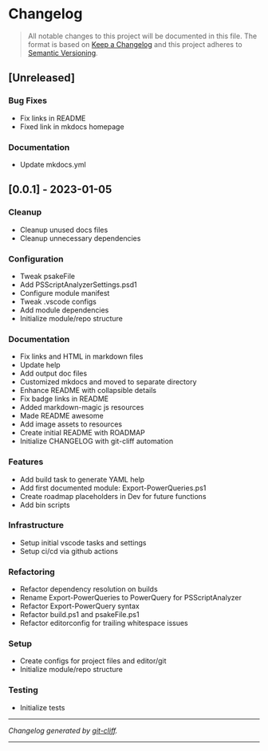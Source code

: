 # Changelog

> All notable changes to this project will be documented in this file. The format is based on
[Keep a Changelog](http://keepachangelog.com/) and this project adheres to
[Semantic Versioning](http://semver.org/).

## [Unreleased]

### Bug Fixes

- Fix links in README
- Fixed link in mkdocs homepage

### Documentation

- Update mkdocs.yml

## [0.0.1] - 2023-01-05

### Cleanup

- Cleanup unused docs files
- Cleanup unnecessary dependencies

### Configuration

- Tweak psakeFile
- Add PSScriptAnalyzerSettings.psd1
- Configure module manifest
- Tweak .vscode configs
- Add module dependencies
- Initialize module/repo structure

### Documentation

- Fix links and HTML in markdown files
- Update help
- Add output doc files
- Customized mkdocs and moved to separate directory
- Enhance README with collapsible details
- Fix badge links in README
- Added markdown-magic js resources
- Made README awesome
- Add image assets to resources
- Create initial README with ROADMAP
- Initialize CHANGELOG with git-cliff automation

### Features

- Add build task to generate YAML help
- Add first documented module: Export-PowerQueries.ps1
- Create roadmap placeholders in Dev for future functions
- Add bin scripts

### Infrastructure

- Setup initial vscode tasks and settings
- Setup ci/cd via github actions

### Refactoring

- Refactor dependency resolution on builds
- Rename Export-PowerQueries to PowerQuery for PSScriptAnalyzer
- Refactor Export-PowerQuery syntax
- Refactor build.ps1 and psakeFile.ps1
- Refactor editorconfig for trailing whitespace issues

### Setup

- Create configs for project files and editor/git
- Initialize module/repo structure

### Testing

- Initialize tests

***
*Changelog generated by [git-cliff](https://github.com/orhun/git-cliff).*
***
